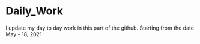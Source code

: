 # Daily_Work
I update my day to day work in this part of the github.
Starting from the date May - 18, 2021
